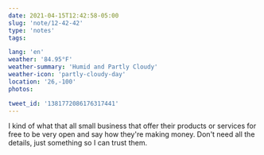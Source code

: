 ```yaml
---
date: 2021-04-15T12:42:58-05:00
slug: 'note/12-42-42'
type: 'notes'
tags:

lang: 'en'
weather: '84.95°F'
weather-summary: 'Humid and Partly Cloudy'
weather-icon: 'partly-cloudy-day'
location: '26,-100'
photos:

tweet_id: '1381772086176317441'
---
```

I kind of what that all small business that offer their products or services for free to be very open and say how they're making money. Don't need all the details, just something so I can trust them.